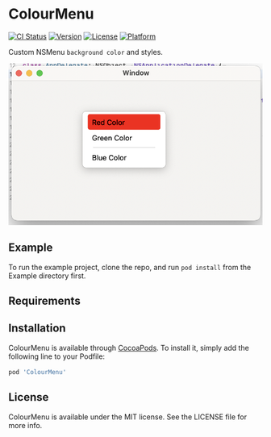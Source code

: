 # ColourMenu

[![CI Status](https://img.shields.io/travis/Jifu/ColourMenu.svg?style=flat)](https://travis-ci.org/Jifu/ColourMenu)
[![Version](https://img.shields.io/cocoapods/v/ColourMenu.svg?style=flat)](https://cocoapods.org/pods/ColourMenu)
[![License](https://img.shields.io/cocoapods/l/ColourMenu.svg?style=flat)](https://cocoapods.org/pods/ColourMenu)
[![Platform](https://img.shields.io/cocoapods/p/ColourMenu.svg?style=flat)](https://cocoapods.org/pods/ColourMenu)

Custom NSMenu `background color` and styles.

![](Example/Screenshot/1.png)
## Example

To run the example project, clone the repo, and run `pod install` from the Example directory first.

## Requirements

## Installation

ColourMenu is available through [CocoaPods](https://cocoapods.org). To install
it, simply add the following line to your Podfile:

```ruby
pod 'ColourMenu'
```


## License

ColourMenu is available under the MIT license. See the LICENSE file for more info.
